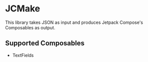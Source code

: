 # JCMake
This library takes JSON as input and produces Jetpack Compose's Composables as output.

## Supported Composables
- TextFields
